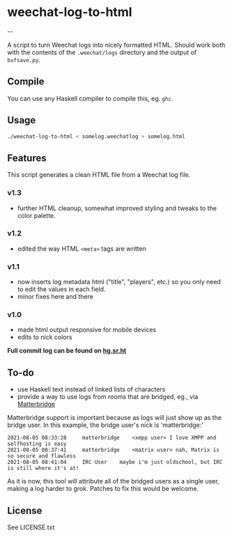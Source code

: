# weechat-log-to-html

--

A script to turn Weechat logs into nicely formatted HTML. Should work both with the contents of the `.weechat/logs` directory and the output of `bufsave.py`.

## Compile

You can use any Haskell compiler to compile this, eg. `ghc`.

## Usage

```sh
./weechat-log-to-html < somelog.weechatlog > somelog.html
```

## Features

This script generates a clean HTML file from a Weechat log file.

### v1.3
* further HTML cleanup, somewhat improved styling and tweaks to the color palette.


### v1.2
* edited the way HTML `<meta>` tags are written


### v1.1
* now inserts log metadata html ("title", "players", etc.) so you only need to edit the values in each field.
* minor fixes here and there

### v1.0
* made html output responsive for mobile devices
* edits to nick colors

**Full commit log can be found on [hg.sr.ht](https://hg.sr.ht/~anelki/weechat-log-html)**

## To-do

* use Haskell text instead of linked lists of characters
* provide a way to use logs from rooms that are bridged, eg., via [Matterbridge](https://github.com/42wim/matterbridge)

Matterbridge support is important because as logs will just show up as the bridge user. In this example, the bridge user's nick is 'matterbridge:'

```
2021-08-05 08:33:28     matterbridge    <xmpp user> I love XMPP and selfhosting is easy
2021-08-05 08:37:41     matterbridge    <matrix user> nah, Matrix is so secure and flawless
2021-08-05 08:41:04     IRC User	maybe i'm just oldschool, but IRC is still where it's at!
```

As it is now, this tool will attribute all of the bridged users as a single user, making a log harder to grok. Patches to fix this would be welcome.

## License
See LICENSE.txt

